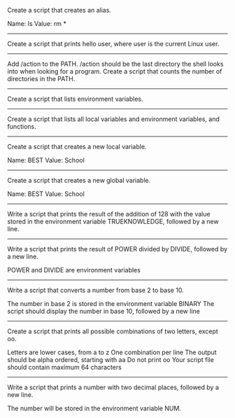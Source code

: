 Create a script that creates an alias.

Name: ls
Value: rm *
**********************************************************************************
Create a script that prints hello user, where user is the current Linux user.
********************************************************************************
Add /action to the PATH. /action should be the last directory the shell looks into when looking for a program.
Create a script that counts the number of directories in the PATH.
****************************************************
Create a script that lists environment variables.
*********************************************************
Create a script that lists all local variables and environment variables, and functions.
***************************************************
Create a script that creates a new local variable.

Name: BEST
Value: School
*****************************************
Create a script that creates a new global variable.

Name: BEST
Value: School

********************************************
Write a script that prints the result of the addition of 128 with the value stored in the environment variable TRUEKNOWLEDGE, followed by a new line.
**********************************************
Write a script that prints the result of POWER divided by DIVIDE, followed by a new line.

POWER and DIVIDE are environment variables
************************************************
Write a script that converts a number from base 2 to base 10.

The number in base 2 is stored in the environment variable BINARY
The script should display the number in base 10, followed by a new line
*************************************************
Create a script that prints all possible combinations of two letters, except oo.

Letters are lower cases, from a to z
One combination per line
The output should be alpha ordered, starting with aa
Do not print oo
Your script file should contain maximum 64 characters
******************************************
Write a script that prints a number with two decimal places, followed by a new line.

The number will be stored in the environment variable NUM.
